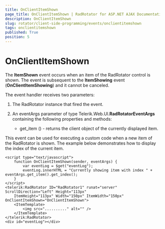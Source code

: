 ```yaml
---
title: OnClientItemShown
page_title: OnClientItemShown | RadRotator for ASP.NET AJAX Documentation
description: OnClientItemShown
slug: rotator/client-side-programming/events/onclientitemshown
tags: onclientitemshown
published: True
position: 5
---
```


# OnClientItemShown

The **ItemShown** event occurs when an item of the RadRotator control is shown. The event is subsequent to the **ItemShowing** event (**OnClientItemShowing**) and it cannot be canceled.

The event handler receives two parameters:

1. The RadRotator instance that fired the event.

1. An eventArgs parameter of type Telerik.Web.UI.**RadRotatorEventArgs** containing the following properties and methods:

	* get_item () - returns the client object of the currently displayed item.

This event can be used for executing a custom code when a new item of the RadRotator is shown. The example below demonstrates how to display the index of the current item.

````ASP.NET
<script type="text/javascript">
	function OnClientItemShown(sender, eventArgs) {
		var eventLog = $get("eventLog");
		eventLog.innerHTML = "Currently showing item with index " + eventArgs.get_item().get_index();
	}
</script>
<telerik:RadRotator ID="RadRotator1" runat="server" ScrollDirection="Left" Height="113px"
	ItemHeight="113px" Width="150px" ItemWidth="150px" OnClientItemShown="OnClientItemShown">
	<ItemTemplate>
		<img src=".........." alt="" />
	</ItemTemplate>
</telerik:RadRotator>
<div id="eventLog"></div>
````


